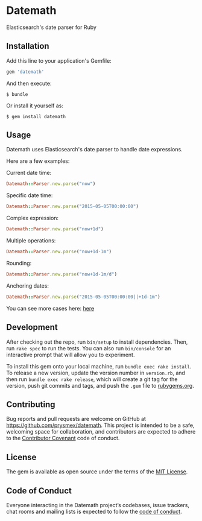 # Datemath

Elasticsearch's date parser for Ruby

## Installation

Add this line to your application's Gemfile:

```ruby
gem 'datemath'
```

And then execute:

    $ bundle

Or install it yourself as:

    $ gem install datemath

## Usage

Datemath uses Elasticsearch's date parser to handle date expressions. 

Here are a few examples: 

Current date time: 

```ruby
Datemath::Parser.new.parse("now")
```

Specific date time: 

```ruby
Datemath::Parser.new.parse("2015-05-05T00:00:00")
```

Complex expression: 

```ruby
Datemath::Parser.new.parse("now+1d")
```

Multiple operations: 

```ruby
Datemath::Parser.new.parse("now+1d-1m")
```

Rounding: 

```ruby
Datemath::Parser.new.parse("now+1d-1m/d")
```

Anchoring dates:

```ruby
Datemath::Parser.new.parse("2015-05-05T00:00:00||+1d-1m")
```

You can see more cases here: [here](https://www.elastic.co/guide/en/elasticsearch/client/net-api/current/date-math-expressions.html)

## Development

After checking out the repo, run `bin/setup` to install dependencies. Then, run `rake spec` to run the tests. You can also run `bin/console` for an interactive prompt that will allow you to experiment.

To install this gem onto your local machine, run `bundle exec rake install`. To release a new version, update the version number in `version.rb`, and then run `bundle exec rake release`, which will create a git tag for the version, push git commits and tags, and push the `.gem` file to [rubygems.org](https://rubygems.org).

## Contributing

Bug reports and pull requests are welcome on GitHub at https://github.com/prysmex/datemath. This project is intended to be a safe, welcoming space for collaboration, and contributors are expected to adhere to the [Contributor Covenant](http://contributor-covenant.org) code of conduct.

## License

The gem is available as open source under the terms of the [MIT License](https://opensource.org/licenses/MIT).

## Code of Conduct

Everyone interacting in the Datemath project’s codebases, issue trackers, chat rooms and mailing lists is expected to follow the [code of conduct](https://github.com/prysmex/datemath/blob/master/CODE_OF_CONDUCT.md).
